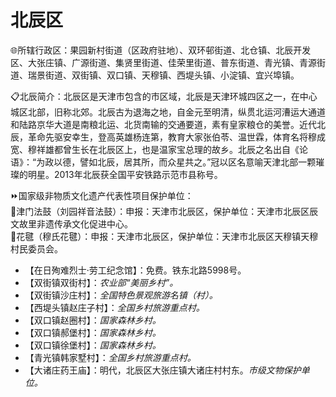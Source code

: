 # 北辰区  
🌐所辖行政区：果园新村街道（区政府驻地）、双环邨街道、北仓镇、北辰开发区、大张庄镇、广源街道、集贤里街道、佳荣里街道、普东街道、青光镇、青源街道、瑞景街道、双街镇、双口镇、天穆镇、西堤头镇、小淀镇、宜兴埠镇。  
  
📋北辰简介：北辰区是天津市包含的市区域，北辰是天津环城四区之一，在中心城区北部，旧称北郊。北辰古为退海之地，自金元至明清，纵贯北运河漕运大通道和陆路京华大道是南粮北运、北货南输的交通要道，素有皇家粮仓的美誉。近代北辰，革命先驱安幸生，登高英雄杨连第，教育大家张伯苓、温世霖，体育名将穆成宽、穆祥雄都曾生长在北辰区上，也是温家宝总理的故乡。北辰之名出自《论语》：“为政以德，譬如北辰，居其所，而众星共之。”冠以区名意喻天津北部一颗璀璨的明星。2013年北辰获全国平安铁路示范市县称号。  
  
⏩国家级非物质文化遗产代表性项目保护单位：  
🔸津门法鼓（刘园祥音法鼓）：申报：天津市北辰区，保护单位：天津市北辰区辰文故里非遗传承文化促进中心。  
🔸花毽（穆氏花毽）：申报：天津市北辰区，保护单位：天津市北辰区天穆镇天穆村民委员会。  
  
* 【在日殉难烈士·劳工纪念馆】：免费。铁东北路5998号。  
* 【双街镇双街村】：*农业部“美丽乡村”。*  
* 【双街镇沙庄村】：*全国特色景观旅游名镇（村）。*  
* 【西堤头镇赵庄子村】：*全国乡村旅游重点村。*  
* 【双口镇赵圈村】：*国家森林乡村。*  
* 【双口镇郝堡村】：*国家森林乡村。*  
* 【双口镇徐堡村】：*国家森林乡村。*  
* 【青光镇韩家墅村】：*全国乡村旅游重点村。*  
* 【大诸庄药王庙】：明代，北辰区大张庄镇大诸庄村村东。*市级文物保护单位。*  